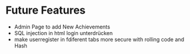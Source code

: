 # Future Features
- Admin Page to add New Achievements
- SQL injection in html login unterdrücken
- make userregister in fdiferent tabs more secure with rolling code and Hash